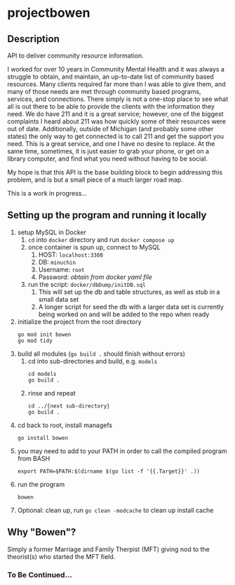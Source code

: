 # projectbowen
## Description
API to deliver community resource information. 

I worked for over 10 years in Community Mental Health and it was always a struggle to obtain, and maintain, an up-to-date list of community based resources. Many clients required far more than I was able to give them, and many of those needs are met through community based programs, services, and connections. There simply is not a one-stop place to see what all is out there to be able to provide the clients with the information they need. We do have 211 and it is a great service; however, one of the biggest complaints I heard about 211 was how quickly some of their resources were out of date. Additionally, outside of Michigan (and probably some other states) the only way to get connected is to call 211 and get the support you need. This is a great service, and one I have no desire to replace. At the same time, sometimes, it is just easier to grab your phone, or get on a library computer, and find what you need without having to be social.

My hope is that this API is the base building block to begin addressing this problem, and is but a small piece of a much larger road map. 

This is a work in progress...

## Setting up the program and running it locally
1. setup MySQL in Docker
    1. `cd` into `docker` directory and run `docker compose up`
    2. once container is spun up, connect to MySQL
        1. HOST: `localhost:3308`
        2. DB: `minuchin`
        3. Username: `root`
        4. Password: *obtain from docker yaml file*
    3. run the script: `docker/dbDump/initDB.sql`
        1. This will set up the db and table structures, as well as stub in a small data set
        2. A longer script for seed the db with a larger data set is currently being worked on and will be added to the repo when ready
2. initialize the project from the root directory
    ```
    go mod init bowen
    go mod tidy
    ```
3. build all modules (`go build .` should finish without errors)
    1. cd into sub-directories and build, e.g. `models` 
        ```
        cd models
        go build .
        ```
    2. rinse and repeat
        ```
        cd ../{next sub-directory}
        go build .
        ```
4. cd back to root, install managefs
    ```
    go install bowen
    ```
5. you may need to add to your PATH in order to call the compiled program from BASH
    ```
    export PATH=$PATH:$(dirname $(go list -f '{{.Target}}' .))
    ```
6. run the program
    ```
    bowen
    ```
7. Optional: clean up, run `go clean -modcache` to clean up install cache

## Why "Bowen"?
Simply a former Marriage and Family Therpist (MFT) giving nod to the theorist(s) who started the MFT field. 

### To Be Continued...
